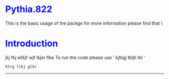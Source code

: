 # Pythia.822
This is the basic usage of the packge for more information please find that 
\

# Introduction 
jkj fkj wfkjf wjf lkjer flke
To run the code please use ' kjtkgj tkljh tkl '

` klrg lrkj glkr `
___
<style>H1{color:Blue;}</style>
